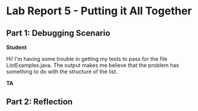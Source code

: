 # Lab Report 5 - Putting it All Together

## Part 1: Debugging Scenario

__Student__

Hi! I'm having some trouble in getting my tests to pass for the file ListExamples.java. The output makes me believe that the problem has something to do with the structure of the list. 

__TA__

## Part 2: Reflection

